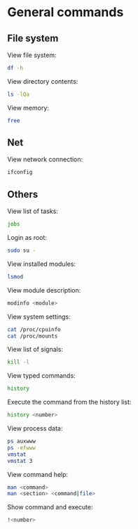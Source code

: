 # General commands

## File system

View file system:

```bash
df -h
```

View directory contents:

```bash
ls -lQa
```

View memory:

```bash
free
```

## Net

View network connection:

```bash
ifconfig
```

## Others

View list of tasks:

```bash
jobs
```

Login as root:

```bash
sudo su -
```

View installed modules:

```bash
lsmod
```

View module description:

```bash
modinfo <module>
```

View system settings:

```bash
cat /proc/cpuinfo
cat /proc/mounts
```

View list of signals:

```bash
kill -l
```

View typed commands:

```bash
history
```

Execute the command from the history list:

```bash
history <number>
```

View process data:

```bash
ps auxwww
ps -efwww
vmstat
vmstat 3
```

View command help:

```bash
man <command>
man <section> <command|file>
```

Show command and execute:

```bash
!<number>
```
